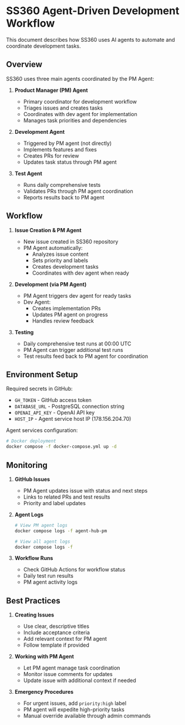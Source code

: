 # SS360 Agent-Driven Development Workflow

This document describes how SS360 uses AI agents to automate and coordinate development tasks.

## Overview

SS360 uses three main agents coordinated by the PM Agent:

1. **Product Manager (PM) Agent**
   - Primary coordinator for development workflow
   - Triages issues and creates tasks
   - Coordinates with dev agent for implementation
   - Manages task priorities and dependencies

2. **Development Agent**
   - Triggered by PM agent (not directly)
   - Implements features and fixes
   - Creates PRs for review
   - Updates task status through PM agent

3. **Test Agent**
   - Runs daily comprehensive tests
   - Validates PRs through PM agent coordination
   - Reports results back to PM agent

## Workflow

1. **Issue Creation & PM Agent**
   - New issue created in SS360 repository
   - PM Agent automatically:
     * Analyzes issue content
     * Sets priority and labels
     * Creates development tasks
     * Coordinates with dev agent when ready

2. **Development (via PM Agent)**
   - PM Agent triggers dev agent for ready tasks
   - Dev Agent:
     * Creates implementation PRs
     * Updates PM agent on progress
     * Handles review feedback

3. **Testing**
   - Daily comprehensive test runs at 00:00 UTC
   - PM Agent can trigger additional test runs
   - Test results feed back to PM agent for coordination

## Environment Setup

Required secrets in GitHub:
- `GH_TOKEN` - GitHub access token
- `DATABASE_URL` - PostgreSQL connection string
- `OPENAI_API_KEY` - OpenAI API key
- `HOST_IP` - Agent service host IP (178.156.204.70)

Agent services configuration:
```bash
# Docker deployment
docker compose -f docker-compose.yml up -d
```

## Monitoring

1. **GitHub Issues**
   - PM Agent updates issue with status and next steps
   - Links to related PRs and test results
   - Priority and label updates

2. **Agent Logs**
   ```bash
   # View PM agent logs
   docker compose logs -f agent-hub-pm
   
   # View all agent logs
   docker compose logs -f
   ```

3. **Workflow Runs**
   - Check GitHub Actions for workflow status
   - Daily test run results
   - PM agent activity logs

## Best Practices

1. **Creating Issues**
   - Use clear, descriptive titles
   - Include acceptance criteria
   - Add relevant context for PM agent
   - Follow template if provided

2. **Working with PM Agent**
   - Let PM agent manage task coordination
   - Monitor issue comments for updates
   - Update issue with additional context if needed

3. **Emergency Procedures**
   - For urgent issues, add `priority:high` label
   - PM agent will expedite high-priority tasks
   - Manual override available through admin commands
